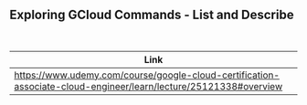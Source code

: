 ## Exploring GCloud Commands - List and Describe

<br />

| Link |
| ---- |
| https://www.udemy.com/course/google-cloud-certification-associate-cloud-engineer/learn/lecture/25121338#overview |
